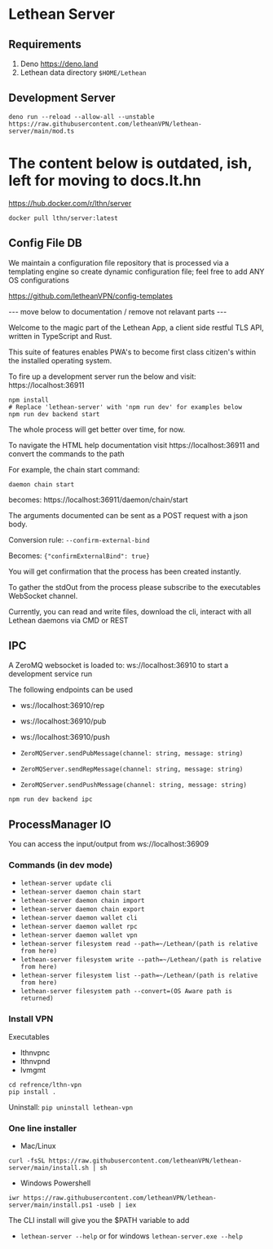 # Lethean Server

## Requirements

1. Deno https://deno.land
2. Lethean data directory `$HOME/Lethean`
## Development Server
```shell
deno run --reload --allow-all --unstable https://raw.githubusercontent.com/letheanVPN/lethean-server/main/mod.ts
```



# The content below is outdated, ish, left for moving to docs.lt.hn

https://hub.docker.com/r/lthn/server

`docker pull lthn/server:latest`


## Config File DB

We maintain a configuration file repository that is processed via a templating engine so create dynamic configuration file; feel free to add ANY OS configurations

https://github.com/letheanVPN/config-templates

--- move below to documentation / remove not relavant parts ---

Welcome to the magic part of the Lethean App, a client side restful TLS API, written in TypeScript and Rust.

This suite of features enables PWA's to become first class citizen's within the installed operating system.

To fire up a development server run the below and visit: https://localhost:36911

```shell
npm install
# Replace 'lethean-server' with 'npm run dev' for examples below
npm run dev backend start
```

The whole process will get better over time, for now.

To navigate the HTML help documentation visit https://localhost:36911 and convert the commands to the path 

For example, the chain start command: 

`daemon chain start`

becomes: https://localhost:36911/daemon/chain/start

The arguments documented can be sent as a POST request with a json body.

Conversion rule: `--confirm-external-bind` 

Becomes: `{"confirmExternalBind": true}`

You will get confirmation that the process has been created instantly.

To gather the stdOut from the process please subscribe to the executables WebSocket channel.

Currently, you can read and write files, download the cli, interact with all Lethean daemons via CMD or REST

## IPC

A ZeroMQ websocket is loaded to:  ws://localhost:36910 to start a development service run

The following endpoints can be used

- ws://localhost:36910/rep
- ws://localhost:36910/pub
- ws://localhost:36910/push

- `ZeroMQServer.sendPubMessage(channel: string, message: string)`
- `ZeroMQServer.sendRepMessage(channel: string, message: string)`
- `ZeroMQServer.sendPushMessage(channel: string, message: string)`

```shell
npm run dev backend ipc
```

## ProcessManager IO

You can access the input/output from ws://localhost:36909

### Commands (in dev mode)

- `lethean-server update cli`
- `lethean-server daemon chain start`
- `lethean-server daemon chain import`
- `lethean-server daemon chain export`
- `lethean-server daemon wallet cli`
- `lethean-server daemon wallet rpc`
- `lethean-server daemon wallet vpn`
- `lethean-server filesystem read --path=~/Lethean/(path is relative from here)`
- `lethean-server filesystem write --path=~/Lethean/(path is relative from here)`
- `lethean-server filesystem list --path=~/Lethean/(path is relative from here)`
- `lethean-server filesystem path --convert=(OS Aware path is returned)`

### Install VPN

Executables

- lthnvpnc
- lthnvpnd
- lvmgmt
```shell
cd refrence/lthn-vpn
pip install .
```

Uninstall:  `pip uninstall lethean-vpn`

### One line installer
* Mac/Linux

```shell
curl -fsSL https://raw.githubusercontent.com/letheanVPN/lethean-server/main/install.sh | sh
```

* Windows Powershell

```shell
iwr https://raw.githubusercontent.com/letheanVPN/lethean-server/main/install.ps1 -useb | iex
```

The CLI install will give you the $PATH variable to add

- `lethean-server --help` or for windows `lethean-server.exe --help`
